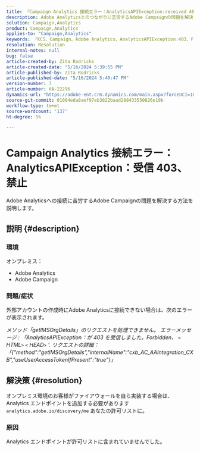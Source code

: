 ```yaml
---
title: 「Campaign Analytics 接続エラー：AnalyticsAPIException:received 403, Forbidden」
description: Adobe Analyticsとのつながりに苦労するAdobe Campaignの問題を解決する方法を説明します。
solution: Campaign,Analytics
product: Campaign,Analytics
applies-to: "Campaign,Analytics"
keywords: 「KCS、Campaign、Adobe Analytics、AnalyticsAPIException:403、Forbidden、error、外部アカウントの作成」
resolution: Resolution
internal-notes: null
bug: false
article-created-by: Zita Rodricks
article-created-date: "5/16/2024 5:39:55 PM"
article-published-by: Zita Rodricks
article-published-date: "5/16/2024 5:40:47 PM"
version-number: 7
article-number: KA-22296
dynamics-url: "https://adobe-ent.crm.dynamics.com/main.aspx?forceUCI=1&pagetype=entityrecord&etn=knowledgearticle&id=46a2a84c-ab13-ef11-9f89-6045bd0298d4"
source-git-commit: 01004eda8aef97eb3822baad288433550626e19b
workflow-type: tm+mt
source-wordcount: '137'
ht-degree: 5%

---
```


# Campaign Analytics 接続エラー：AnalyticsAPIException：受信 403、禁止


Adobe Analyticsへの接続に苦労するAdobe Campaignの問題を解決する方法を説明します。

## 説明 {#description}


### <b>環境</b>

オンプレミス：

- Adobe Analytics
- Adobe Campaign


### 問題/症状

外部アカウントの作成時にAdobe Analyticsに接続できない場合は、次のエラーが表示されます。

*メソッド「getIMSOrgDetails」のリクエストを処理できません。 エラーメッセージ : 「AnalyticsAPIException：が 403 を受信しました。Forbidden、 `<` HTML`>` `<` HEAD`>` &#39;. リクエストの詳細：「{&quot;method&quot;:&quot;getIMSOrgDetails&quot;,&quot;internalName&quot;:&quot;cxb_AC_AAIntegration_CXB&quot;,&quot;useUserAccessTokenIfPresent&quot;:&quot;true&quot;}」*


## 解決策 {#resolution}


オンプレミス環境のお客様がファイアウォールを自ら実装する場合は、Analytics エンドポイントを追加する必要があります `analytics.adobe.io/discovery/me` あなたの許可リストに。

### 原因

Analytics エンドポイントが許可リストに含まれていませんでした。
